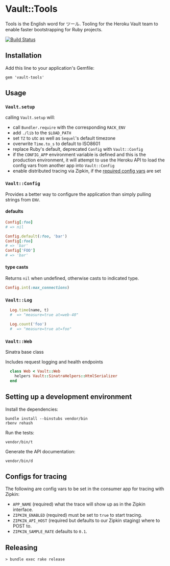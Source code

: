 # Vault::Tools

Tools is the English word for ツール.  Tooling for the Heroku Vault
team to enable faster bootstrapping for Ruby projects.

[![Build Status](https://travis-ci.org/heroku/vault-tools.png?branch=master)](https://travis-ci.org/heroku/vault-tools)

## Installation

Add this line to your application's Gemfile:

    gem 'vault-tools'


## Usage

### `Vault.setup`

calling `Vault.setup` will:

- call `Bundler.require` with the corresponding `RACK_ENV`
- add `./lib` to the `$LOAD_PATH`
- set `TZ` to utc as well as `Sequel`'s default timezone
- overwrite `Time.to_s` to default to ISO8601
- replace Ruby's default, deprecated `Config` with `Vault::Config`
- if the `CONFIG_APP` environment variable is defined and this is
  the production environment, it will attempt to use the Heroku API
  to load the config vars from another app into `Vault::Config`
- enable distributed tracing via Zipkin, if the [required config
  vars](#configs-for-tracing) are set


### `Vault::Config`

Provides a better way to configure the application than simply pulling
strings from `ENV`.

#### defaults

```ruby
Config[:foo]
# => nil

Config.default(:foo, 'bar')
Config[:foo]
# => 'bar'
Config['FOO']
# => 'bar'
```

#### type casts

Returns `nil` when undefined, otherwise casts to indicated type.

```ruby
Config.int(:max_connections)
```

### `Vault::Log`

```ruby
  Log.time(name, t)
  #  => "measure=true at=web-40"

  Log.count('foo')
  #  => "measure=true at=foo"
```

### `Vault::Web`

Sinatra base class

Includes request logging and health endpoints

```ruby
  class Web < Vault::Web
    helpers Vault::SinatraHelpers::HtmlSerializer
  end
```

## Setting up a development environment

Install the dependencies:

    bundle install --binstubs vendor/bin
    rbenv rehash

Run the tests:

    vendor/bin/t

Generate the API documentation:

    vendor/bin/d

## Configs for tracing

The following are config vars to be set in the consumer app for tracing with
Zipkin:
* `APP_NAME` (required) what the trace will show up as in the Zipkin interface.
* `ZIPKIN_ENABLED` (required) must be set to `true` to start tracing.
* `ZIPKIN_API_HOST` (required but defaults to our Zipkin staging) where to POST to.
* `ZIPKIN_SAMPLE_RATE` defaults to `0.1`.

## Releasing

    > bundle exec rake release
